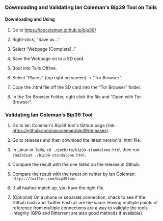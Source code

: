 ### Downloading and Validating Ian Coleman's Bip39 Tool on Tails

#### Downloading and Using
1. Go to https://iancoleman.github.io/bip39/

2. Right-click, “Save as…”

3. Select “Webpage [Complete]..”

4. Save the Webpage on to a SD card.

5. Boot into Tails Offline.

6. Select “Places” (top right on screen) → “Tor Browser”.

7. Copy the .html file off the SD card into the “Tor 
Browser” folder.

8. In the Tor Browser Folder, right click the file and “Open with Tor Browser”.

### Validating Ian Coleman’s Bip39 Tool
1. Go to Ian Coleman's Bip39 tool's Github page (link: https://github.com/iancoleman/bip39/releases).

2. Go to releases and then download the latest version's .html file.

3. In Linux or Tails, `cd ./path/to/bip39-standalone.html` then run `sha256sum ./bip39-standalone.html`.

4. Compare the result with the one listed on the release in Github.

5. Compare the result with the tweet on twitter by Ian Coleman: `https://twitter.com/bip39tool`

6. If all hashes match up, you have the right file.

7. (Optional) On a phone or separate connection, check to see if the Github hash and Twitter hash all are the same. Having multiple points of reference from multiple connections are a way to validate the tools integrity (GPG and Bittorrent are also good methods if available).